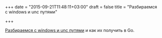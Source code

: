 +++
date = "2015-09-21T11:48:11+03:00"
draft = false
title = "Разбираемся с windows и unc путями"

+++

<p><a href="https://blog.klauspost.com/long-windows-paths-unc-paths-in-go/">Разбираемся с&nbsp;windows и&nbsp;unc путями</a> и как их получить в Go.</p>

